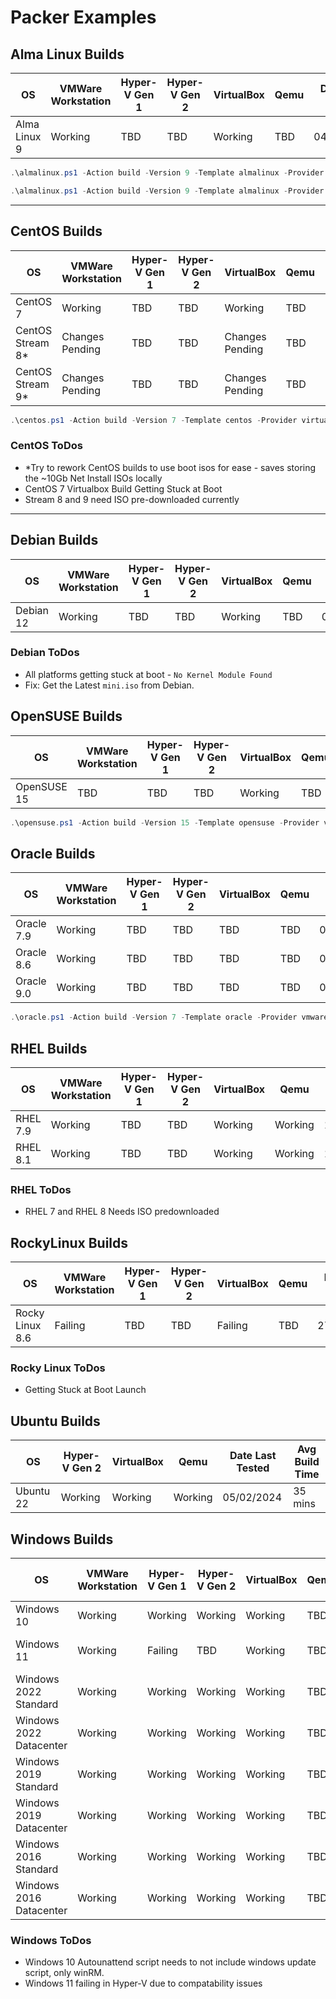 # Packer Examples

## Alma Linux Builds

| OS           | VMWare Workstation | Hyper-V Gen 1 | Hyper-V Gen 2 | VirtualBox | Qemu | Date Last Tested | Avg Build Time |
|--------------|--------------------|---------------|---------------|------------|------|------------------|----------------|
| Alma Linux 9 | Working            | TBD           | TBD           | Working    | TBD  | 04/03/2024       | 15 - 30 mins   |

```powershell
.\almalinux.ps1 -Action build -Version 9 -Template almalinux -Provider virtualbox-iso
```

```powershell
.\almalinux.ps1 -Action build -Version 9 -Template almalinux -Provider vmware-iso
```

---

## CentOS Builds

| OS               | VMWare Workstation | Hyper-V Gen 1 | Hyper-V Gen 2 | VirtualBox      | Qemu | Date Last Tested | Avg Build Time |
|------------------|--------------------|---------------|---------------|-----------------|------|------------------|----------------|
| CentOS 7         | Working            | TBD           | TBD           | Working         | TBD  | 04/03/2024       | 22 mins        |
| CentOS Stream 8* | Changes Pending    | TBD           | TBD           | Changes Pending | TBD  | 16/09/2023       |                |
| CentOS Stream 9* | Changes Pending    | TBD           | TBD           | Changes Pending | TBD  | 16/09/2023       |                |

```powershell
.\centos.ps1 -Action build -Version 7 -Template centos -Provider virtualbox-iso
```

### CentOS ToDos

- *Try to rework CentOS builds to use boot isos for ease - saves storing the ~10Gb Net Install ISOs locally
- CentOS 7 Virtualbox Build Getting Stuck at Boot
- Stream 8 and 9 need ISO pre-downloaded currently

---

## Debian Builds

| OS        | VMWare Workstation | Hyper-V Gen 1 | Hyper-V Gen 2 | VirtualBox | Qemu | Date Last Tested | Avg Build Time |
|-----------|--------------------|---------------|---------------|------------|------|------------------|----------------|
| Debian 12 | Working            | TBD           | TBD           | Working    | TBD  | 07/03/2024       |                |

### Debian ToDos

- All platforms getting stuck at boot - `No Kernel Module Found`
- Fix: Get the Latest `mini.iso` from Debian.

## OpenSUSE Builds

| OS          | VMWare Workstation | Hyper-V Gen 1 | Hyper-V Gen 2 | VirtualBox | Qemu | Date Last Tested | Avg Build Time |
|-------------|--------------------|---------------|---------------|------------|------|------------------|----------------|
| OpenSUSE 15 | TBD                | TBD           | TBD           | Working    | TBD  | 04/03/2024       | 17 mins        |

```powershell
.\opensuse.ps1 -Action build -Version 15 -Template opensuse -Provider virtualbox-iso
```

## Oracle Builds

| OS         | VMWare Workstation | Hyper-V Gen 1 | Hyper-V Gen 2 | VirtualBox | Qemu | Date Last Tested | Avg Build Time |
|------------|--------------------|---------------|---------------|------------|------|------------------|----------------|
| Oracle 7.9 | Working            | TBD           | TBD           | TBD        | TBD  | 04/03/2024       | 25 mins        |
| Oracle 8.6 | Working            | TBD           | TBD           | TBD        | TBD  | 04/03/2024       |                |
| Oracle 9.0 | Working            | TBD           | TBD           | TBD        | TBD  | 07/03/2024       |                |

```powershell
.\oracle.ps1 -Action build -Version 7 -Template oracle -Provider vmware-iso
```

## RHEL Builds

| OS       | VMWare Workstation | Hyper-V Gen 1 | Hyper-V Gen 2 | VirtualBox | Qemu    | Date Last Tested | Avg Build Time |
|----------|--------------------|---------------|---------------|------------|---------|------------------|----------------|
| RHEL 7.9 | Working            | TBD           | TBD           | Working    | Working | 16/09/2023       |                |
| RHEL 8.1 | Working            | TBD           | TBD           | Working    | Working | 16/09/2023       |                |

### RHEL ToDos

- RHEL 7 and RHEL 8 Needs ISO predownloaded

## RockyLinux Builds

| OS              | VMWare Workstation | Hyper-V Gen 1 | Hyper-V Gen 2 | VirtualBox | Qemu | Date Last Tested | Avg Build Time |
|-----------------|--------------------|---------------|---------------|------------|------|------------------|----------------|
| Rocky Linux 8.6 | Failing            | TBD           | TBD           | Failing    | TBD  | 27/12/2023       |                |

### Rocky Linux ToDos

- Getting Stuck at Boot Launch

## Ubuntu Builds

| OS        | Hyper-V Gen 2 | VirtualBox | Qemu    | Date Last Tested | Avg Build Time |
|-----------|---------------|------------|---------|------------------|----------------|
| Ubuntu 22 | Working       | Working    | Working | 05/02/2024       | 35 mins        |

## Windows Builds

| OS                      | VMWare Workstation | Hyper-V Gen 1 | Hyper-V Gen 2 | VirtualBox | Qemu | Date Last Tested | Avg Build Time |
|-------------------------|--------------------|---------------|---------------|------------|------|------------------|----------------|
| Windows 10              | Working            | Working       | Working       | Working    | TBD  | 28/12/2023       | 45mins - 1hr   |
| Windows 11              | Working            | Failing       | TBD           | Working    | TBD  | 28/12/2023       | 12 - 45 mins   |
| Windows 2022 Standard   | Working            | Working       | Working       | Working    | TBD  | 28/12/2023       | 10 - 20 mins   |
| Windows 2022 Datacenter | Working            | Working       | Working       | Working    | TBD  | 28/12/2023       | 10 - 20 mins   |
| Windows 2019 Standard   | Working            | Working       | Working       | Working    | TBD  | 28/12/2023       | 10 - 20 mins   |
| Windows 2019 Datacenter | Working            | Working       | Working       | Working    | TBD  | 28/12/2023       | 10 - 20 mins   |
| Windows 2016 Standard   | Working            | Working       | Working       | Working    | TBD  | 28/12/2023       | 10 - 20 mins   |
| Windows 2016 Datacenter | Working            | Working       | Working       | Working    | TBD  | 28/12/2023       | 10 - 20 mins   |

### Windows ToDos

- Windows 10 Autounattend script needs to not include windows update script, only winRM.
- Windows 11 failing in Hyper-V  due to compatability issues
